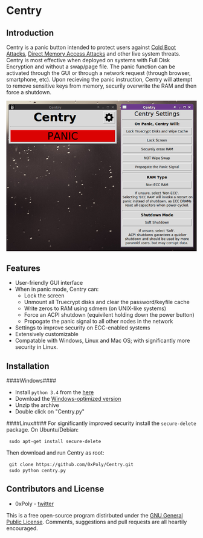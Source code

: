 Centry
======
## Introduction ##
Centry is a panic button intended to protect users against [Cold Boot Attacks](http://www1.cs.fau.de/filepool/projects/coldboot/fares_coldboot.pdf), [Direct Memory Access Attacks](http://www.breaknenter.org/projects/inception/) and other live system threats. Centry is most effective when deployed on systems with Full Disk Encryption and without a swap/page file. The panic function can be activated through the GUI or through a network request (through browser, smartphone, etc). Upon recieving the panic instruction, Centry will attempt to remove sensitive keys from memory, securily overwrite the RAM and then force a shutdown.

![screenshot](/screenshot.png)
## Features ##
* User-friendly GUI interface
* When in panic mode, Centry can:
  * Lock the screen
  * Unmount all Truecrypt disks and clear the password/keyfile cache
  * Write zeros to RAM using sdmem (on UNIX-like systems)
  * Force an ACPI shutdown (equivilent holding down the power button)
  * Propogate the panic signal to all other nodes in the network
* Settings to improve security on ECC-enabled systems
* Extensively customizable
* Compatable with Windows, Linux and Mac OS; with significantly more security in Linux.

## Installation ##
####Windows####
* Install `python 3.4` from the [here](https://www.python.org/ftp/python/3.4.1/python-3.4.1.msi)
* Download the [Windows-optimized version](http://darkdepths.net/centry-windows.zip)
* Unzip the archive
* Double click on "Centry.py"

####Linux####
For significantly improved security install the `secure-delete` package. On Ubuntu/Debian:

     sudo apt-get install secure-delete

Then download and run Centry as root:

     git clone https://github.com/0xPoly/Centry.git
     sudo python centry.py

## Contributors and License ##
- 0xPoly - [twitter](https://twitter.com/0xPoly)

This is a free open-source program distirbuted under the [GNU General Public License](/LICENSE). Comments, suggestions and pull requests are all heartily encouraged.

